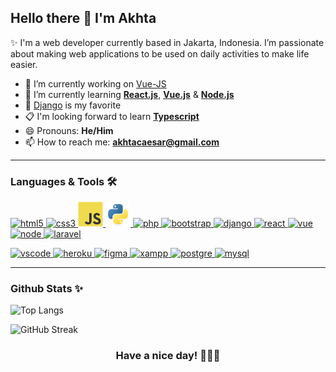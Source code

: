 ## Hello there 👋 I'm Akhta

✨ I'm a web developer currently based in Jakarta, Indonesia. I’m passionate about making web applications to be used on daily activities to make life easier.

- 🔭 I’m currently working on [Vue-JS](https://github.com/Akosovski/Vue-JS)
- 🌱 I’m currently learning **[React.js](https://reactjs.org/)**, **[Vue.js](https://vuejs.org/)** & **[Node.js](https://nodejs.org/en/)**
- 💙 [Django](https://docs.djangoproject.com/en/4.0/) is my favorite
- 📋 I'm looking forward to learn **[Typescript](https://www.typescriptlang.org/)**
- 😄 Pronouns: **He/Him**
- 📫 How to reach me: **akhtacaesar@gmail.com**

---

### Languages & Tools 🛠️

<p align="left">
  <a href="https://www.w3.org/html/" target="_blank"> <img src="https://www.svgrepo.com/show/353884/html-5.svg" alt="html5" width="40" height="40"/> </a>
  <a href="https://www.w3schools.com/css/" target="_blank"> <img src="https://www.svgrepo.com/show/353623/css-3.svg" alt="css3" width="40" height="40"/> </a>
  <a href="https://developer.mozilla.org/en-US/docs/Web/JavaScript" target="_blank"> <img src="https://raw.githubusercontent.com/devicons/devicon/master/icons/javascript/javascript-original.svg" alt="javascript" width="40" height="40"/> </a>
  <a href="https://www.python.org" target="_blank"> <img src="https://raw.githubusercontent.com/devicons/devicon/master/icons/python/python-original.svg" alt="python" width="40" height="40"/> </a>
  <a href="https://www.php.net/" target="_blank"> <img src="https://www.svgrepo.com/show/303208/php-1-logo.svg" alt="php" width="40" height="40"/> </a>
  <a href="https://getbootstrap.com/" target="_blank"> <img src="https://upload.wikimedia.org/wikipedia/commons/thumb/b/b2/Bootstrap_logo.svg/512px-Bootstrap_logo.svg.png" alt="bootstrap" width="48" height="40"/> </a>
  <a href="https://docs.djangoproject.com/en/4.0/" target="_blank"> <img src="https://www.svgrepo.com/show/353657/django-icon.svg" alt="django" width="40" height="40"/> </a>
  <a href="https://reactjs.org/" target="_blank"> <img src="https://www.svgrepo.com/show/354259/react.svg" alt="react" width="40" height="40"/> </a>
  <a href="https://vuejs.org/" target="_blank"> <img src="https://www.svgrepo.com/show/354528/vue.svg" alt="vue" width="40" height="40"/> </a>
  <a href="https://nodejs.org/en/" target="_blank"> <img src="https://www.svgrepo.com/show/378837/node.svg" alt="node" width="40" height="40"/> </a>
  <a href="https://laravel.com/" target="_blank"> <img src="https://www.svgrepo.com/show/353985/laravel.svg" alt="laravel" width="40" height="40"/> </a>
</p>

<p align="left">
  <a href="https://code.visualstudio.com/" target="_blank"> <img src="https://raw.githubusercontent.com/UjwalKandi/UjwalKandi/changes-to-readme/svg/visual-studio-code-1.svg" alt="vscode" width="40" height="40"/> </a>
  <a href="https://heroku.com" target="_blank"> <img src="https://www.vectorlogo.zone/logos/heroku/heroku-icon.svg" alt="heroku" width="40" height="40"/> </a>
  <a href="https://www.figma.com/" target="_blank"> <img src="https://www.vectorlogo.zone/logos/figma/figma-icon.svg" alt="figma" width="40" height="40"/> </a>
  <a href="https://www.apachefriends.org/download.html" target="_blank"> <img src="https://www.svgrepo.com/show/354575/xampp.svg" alt="xampp" width="40" height="40"/> </a>
  <a href="https://www.postgresql.org/" target="_blank"> <img src="https://www.svgrepo.com/show/354200/postgresql.svg" alt="postgre" width="40" height="40"/> </a>
  <a href="https://www.mysql.com/" target="_blank"> <img src="https://www.svgrepo.com/show/354099/mysql.svg" alt="mysql" width="40" height="40"/> </a>
</p>

---

### Github Stats ✨

![Top Langs](https://github-readme-stats.vercel.app/api/top-langs/?username=akosovski&theme=tokyonight)

![GitHub Streak](https://streak-stats.demolab.com?user=Akosovski&theme=github-dark-blue&hide_border=true)

<h3 align="center">Have a nice day! 👨🏻‍💻</h3>
